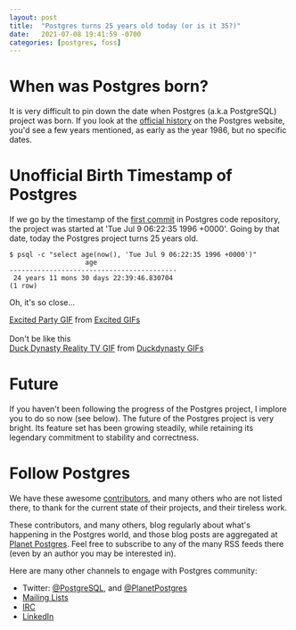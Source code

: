 ```yaml
---
layout: post
title:  "Postgres turns 25 years old today (or is it 35?)"
date:   2021-07-08 19:41:59 -0700
categories: [postgres, foss]
---
```


When was Postgres born?
=======================

It is very difficult to pin down the date when Postgres (a.k.a PostgreSQL)
project was born. If you look at the [official history][history] on the Postgres
website, you'd see a few years mentioned, as early as the year 1986, but no
specific dates.

Unofficial Birth Timestamp of Postgres
======================================

If we go by the timestamp of the [first commit][first_commit] in Postgres code
repository, the project was started at 'Tue Jul 9 06:22:35 1996 +0000'. Going by
that date, today the Postgres project turns 25 years old.

    $ psql -c "select age(now(), 'Tue Jul 9 06:22:35 1996 +0000')"
                       age
    ------------------------------------------
     24 years 11 mons 30 days 22:39:46.830704
    (1 row)

Oh, it's so close...

<div class="tenor-gif-embed" data-postid="14490824" data-share-method="host" data-width="50%" data-aspect-ratio="0.8955823293172691"><a href="https://tenor.com/view/excited-party-dance-puppy-gif-14490824">Excited Party GIF</a> from <a href="https://tenor.com/search/excited-gifs">Excited GIFs</a></div>

<br>
Don't be like this

<div class="tenor-gif-embed" data-postid="13182748" data-share-method="host" data-width="50%" data-aspect-ratio="1.7913669064748199"><a href="https://tenor.com/view/duck-dynasty-reality-tv-getting-old-birthday-not-excited-gif-13182748">Duck Dynasty Reality TV GIF</a> from <a href="https://tenor.com/search/duckdynasty-gifs">Duckdynasty GIFs</a></div>

<script type="text/javascript" async src="https://tenor.com/embed.js"></script>

Future
======

If you haven't been following the progress of the Postgres project, I implore
you to do so now (see below). The future of the Postgres project is very bright.
Its feature set has been growing steadily, while retaining its legendary
commitment to stability and correctness.

Follow Postgres
===============

We have these awesome [contributors][], and many others who are not listed
there, to thank for the current state of their projects, and their tireless
work.

These contributors, and many others, blog regularly about what's happening in
the Postgres world, and those blog posts are aggregated at [Planet
Postgres][planet]. Feel free to subscribe to any of the many RSS feeds there
(even by an author you may be interested in).

Here are many other channels to engage with Postgres community:

- Twitter: [@PostgreSQL](https://twitter.com/PostgreSQL), and [@PlanetPostgres](https://twitter.com/planetpostgres)
- [Mailing Lists](https://www.postgresql.org/list/)
- [IRC](https://www.postgresql.org/community/irc/)
- [LinkedIn](https://www.linkedin.com/company/postgresql-global-development-group/mycompany/)

[history]: https://www.postgresql.org/docs/current/history.html

[first_commit]: https://git.postgresql.org/gitweb/?p=postgresql.git;a=commit;h=d31084e9d1118b25fd16580d9d8c2924b5740dff

[contributors]: https://www.postgresql.org/community/contributors/

[planet]: https://planet.postgresql.org/

